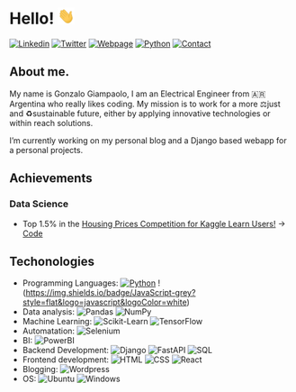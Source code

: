 # Hello! <img src="https://raw.githubusercontent.com/ABSphreak/ABSphreak/master/gifs/Hi.gif" width="30px"></h2>

[![Linkedin](https://img.shields.io/badge/MY%20PROFILE-Linkedin-blue?style=for-the-badge&logo=linkedin)](https://www.linkedin.com/in/gonzalo-giampaolo/)
[![Twitter](https://img.shields.io/badge/FOLLOW%20ME-Twitter-lightblue?style=for-the-badge&logo=twitter)](https://twitter.com/Giampa_ok)
[![Webpage](https://img.shields.io/badge/MY%20BLOG-Webpage-orange?style=for-the-badge&logo=blogger)](https://gonzalogiampaolo.com)
[![Python](https://img.shields.io/badge/MY%20ML-Webpage-succes?style=for-the-badge&logo=python&logoColor=white)](http://giampa.pythonanywhere.com/)
[![Contact](https://img.shields.io/badge/CONTACT-MAIL-red?style=for-the-badge&logo=gmail&logoColor=white)](mailto:contact@gonzalogiampaolo.com)



## About me.
My name is Gonzalo Giampaolo, I am an Electrical Engineer from 🇦🇷 Argentina who really likes coding.
My mission is to work for a more ⚖️just  and ♻️sustainable future, either by applying innovative technologies or within reach solutions.

I’m currently working on my personal blog and a Django based webapp for a personal projects.

## Achievements
### Data Science
- Top 1.5% in the [Housing Prices Competition for Kaggle Learn Users!](https://www.kaggle.com/competitions/home-data-for-ml-course/leaderboard?search=Gonzalo+Giampaolo) -> [Code](https://github.com/giampa-code/housing_price_kaggle)

## Techonologies





- Programming Languages: [![Python](https://img.shields.io/badge/Python-grey?style=flat&logo=python&logoColor=white)]() !(https://img.shields.io/badge/JavaScript-grey?style=flat&logo=javascript&logoColor=white)
- Data analysis: ![Pandas](https://img.shields.io/badge/Pandas-grey?style=flat&logo=pandas&logoColor=white) ![NumPy](https://img.shields.io/badge/Numpy-grey?style=flat&logo=numpy&logoColor=white)
- Machine Learning: ![Scikit-Learn](https://img.shields.io/badge/Scikit-learn-grey?style=flat&logo=scikitlearn&logoColor=white) ![TensorFlow](https://img.shields.io/badge/TensorFlow-grey?style=flat&logo=tensorflow&logoColor=white)
- Automatation: ![Selenium](https://img.shields.io/badge/Selenium-grey?style=flat&logo=selenium&logoColor=white)
- BI: ![PowerBI](https://img.shields.io/badge/PowerBI-grey?style=flat&logo=powerbi&logoColor=white)
- Backend Development: ![Django](https://img.shields.io/badge/Django-grey?style=flat&logo=django&logoColor=white) ![FastAPI](https://img.shields.io/badge/FastAPI-grey?style=flat&logo=fastapi&logoColor=white) ![SQL](https://img.shields.io/badge/SQL-grey?style=flat&logo=postgresql&logoColor=white)
- Frontend development: ![HTML](https://img.shields.io/badge/HTML-grey?style=flat&logo=html5&logoColor=white) ![CSS](https://img.shields.io/badge/CSS-grey?style=flat&logo=css3&logoColor=white) ![React](https://img.shields.io/badge/React%20(in%20process)-grey?style=flat&logo=react&logoColor=white)
- Blogging: ![Wordpress](https://img.shields.io/badge/Wordpress-grey?style=flat&logo=wordpress&logoColor=white)
- OS: ![Ubuntu](https://img.shields.io/badge/Ubuntu-grey?style=flat&logo=ubuntu&logoColor=white) ![Windows](https://img.shields.io/badge/Windows-grey?style=flat&logo=windows&logoColor=white)


<!-- Resources IN CASE YOU NEED THEM! -->
<!-- Icons: https://simpleicons.org/ -->
<!-- GitHub Stats: https://github.com/anuraghazra/github-readme-stats -->
<!-- Emojis: https://emojipedia.org/emoji/ -->
<!-- HTML Emojis: https://www.fileformat.info/index.htm -->
<!-- Shields: https://shields.io/ -->
<!-- Awesome GitHub Profile README: https://github.com/abhisheknaiidu/awesome-github-profile-readme -->
